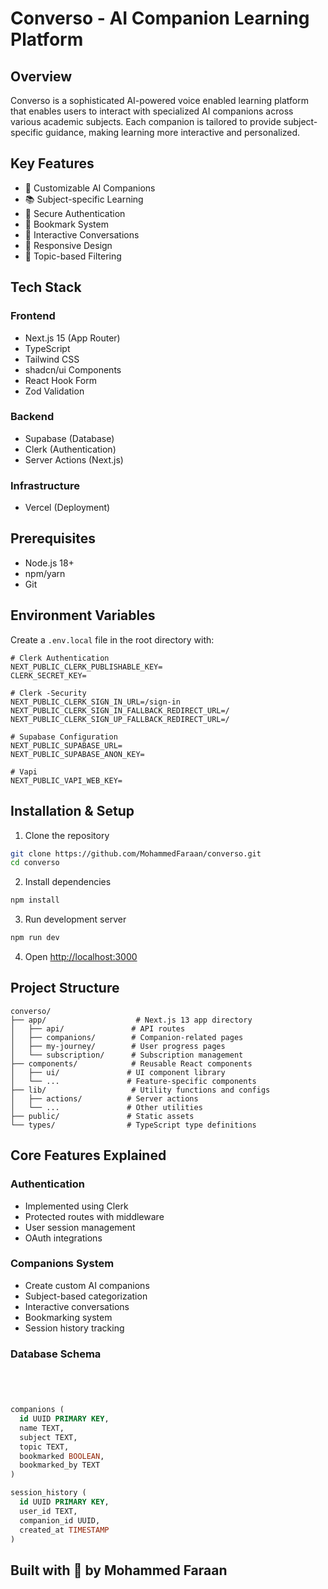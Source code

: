 # Converso - AI Companion Learning Platform

## Overview
Converso is a sophisticated AI-powered voice enabled learning platform that enables users to interact with specialized AI companions across various academic subjects. Each companion is tailored to provide subject-specific guidance, making learning more interactive and personalized.

## Key Features
- 🤖 Customizable AI Companions
- 📚 Subject-specific Learning
- 🔐 Secure Authentication
- 🔖 Bookmark System
- 💬 Interactive Conversations
- 📱 Responsive Design
- 🎯 Topic-based Filtering

## Tech Stack
### Frontend
- Next.js 15 (App Router)
- TypeScript
- Tailwind CSS
- shadcn/ui Components
- React Hook Form
- Zod Validation

### Backend
- Supabase (Database)
- Clerk (Authentication)
- Server Actions (Next.js)

### Infrastructure
- Vercel (Deployment)

## Prerequisites
- Node.js 18+ 
- npm/yarn
- Git

## Environment Variables
Create a `.env.local` file in the root directory with:
```env
# Clerk Authentication
NEXT_PUBLIC_CLERK_PUBLISHABLE_KEY=
CLERK_SECRET_KEY=

# Clerk -Security
NEXT_PUBLIC_CLERK_SIGN_IN_URL=/sign-in
NEXT_PUBLIC_CLERK_SIGN_IN_FALLBACK_REDIRECT_URL=/
NEXT_PUBLIC_CLERK_SIGN_UP_FALLBACK_REDIRECT_URL=/

# Supabase Configuration
NEXT_PUBLIC_SUPABASE_URL=
NEXT_PUBLIC_SUPABASE_ANON_KEY=

# Vapi
NEXT_PUBLIC_VAPI_WEB_KEY=

```

## Installation & Setup
1. Clone the repository
```bash
git clone https://github.com/MohammedFaraan/converso.git
cd converso
```

2. Install dependencies
```bash
npm install
```

3. Run development server
```bash
npm run dev
```

4. Open [http://localhost:3000](http://localhost:3000)

## Project Structure
```
converso/
├── app/                    # Next.js 13 app directory
│   ├── api/               # API routes
│   ├── companions/        # Companion-related pages
│   ├── my-journey/        # User progress pages
│   └── subscription/      # Subscription management
├── components/            # Reusable React components
│   ├── ui/               # UI component library
│   └── ...               # Feature-specific components
├── lib/                   # Utility functions and configs
│   ├── actions/          # Server actions
│   └── ...               # Other utilities
├── public/               # Static assets
└── types/                # TypeScript type definitions
```

## Core Features Explained

### Authentication
- Implemented using Clerk
- Protected routes with middleware
- User session management
- OAuth integrations

### Companions System
- Create custom AI companions
- Subject-based categorization
- Interactive conversations
- Bookmarking system
- Session history tracking

### Database Schema
```sql




companions (
  id UUID PRIMARY KEY,
  name TEXT,
  subject TEXT,
  topic TEXT,
  bookmarked BOOLEAN,
  bookmarked_by TEXT
)

session_history (
  id UUID PRIMARY KEY,
  user_id TEXT,
  companion_id UUID,
  created_at TIMESTAMP
)
```

##
## Built with 💖 by Mohammed Faraan
<!-- ## API Routes

### Companions
- `GET /api/companions` - List all companions
- `POST /api/companions` - Create new companion
- `GET /api/companions/:id` - Get specific companion
- `PUT /api/companions/:id` - Update companion -->

<!-- ### Sessions
- `GET /api/sessions` - Get user sessions
- `POST /api/sessions` - Create new session -->

<!-- ## Contributing
1. Fork the repository
2. Create your feature branch (`git checkout -b feature/AmazingFeature`)
3. Commit your changes (`git commit -m 'Add some AmazingFeature'`)
4. Push to the branch (`git push origin feature/AmazingFeature`)
5. Open a Pull Request

## Performance Optimizations
- Server-side rendering for better SEO
- Image optimization with Next.js
- Lazy loading of components
- Efficient data caching
- Debounced search functionality


## Security Measures
- Authentication middleware
- Protected API routes
- Input validation
- Rate limiting
- Secure environment variables

## License
MIT License - see the [LICENSE.md](LICENSE.md) file for details

## Support
For support, email support@converso.com or join our Slack channel.

## Acknowledgments
- Next.js team
- Vercel
- Supabase
- Clerk
- shadcn/ui -->

